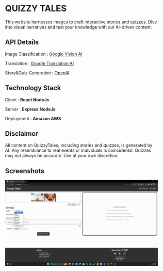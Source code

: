 
# QUIZZY TALES

This website harnesses images to craft interactive stories and quizzes.
Dive into visual narratives and test your knowledge with our AI-driven content.


## API Details

Image Classification :   [Google Vision AI](https://cloud.google.com/vision/?hl=en)

Translation :  [Google Translation AI](https://cloud.google.com/translate/?hl=en)

Story&Quiz Generation :  [OpenAI](https://openai.com/)

## Technology Stack

Client : **React NodeJs**

Server : **Express NodeJs**

Deployment : **Amazon AWS**


## Disclaimer

All content on QuizzyTales, including stories and quizzes, is generated by AI.
Any resemblance to real events or individuals is coincidental.
Quizzes may not always be accurate. Use at your own discretion.

## Screenshots

![translation](https://github.com/hikariakio/quizzytales/blob/main/gifs/tales.gif)



